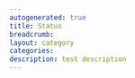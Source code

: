 ```yaml
---
autogenerated: true
title: Status
breadcrumb: 
layout: category
categories: 
description: test description
---
```


